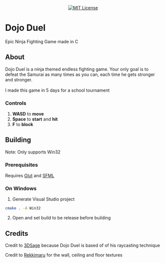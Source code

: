 <div align="center">
  <a href="https://opensource.org/licenses/MIT"><img src="https://img.shields.io/badge/License-MIT-blue.svg" alt="MIT License"></a>
</div>

# Dojo Duel
Epic Ninja Fighting Game made in C

## About
Dojo Duel is a ninja themed endless fighting game. Your only goal is to defeat the Samurai as many times as you can, each time he gets stronger and stronger.
<br><br>
I made this game in 5 days for a school tournament
### Controls

<ol>
  <li><strong>WASD</strong> to <strong>move</strong></li>
  <li><strong>Space</strong> to <strong>start</strong> and <strong>hit</strong></li>
  <li><strong>F</strong> to <strong>block</strong></li>
</ol>

## Building
Note: Only supports Win32
### Prerequisites

Requires [Glut](https://www.opengl.org/resources/libraries/glut/glut_downloads.php) and [SFML](https://www.sfml-dev.org/download.php)

### On Windows

1. Generate Visual Studio project
```sh
cmake . -A Win32
```
2. Open and set build to be release before building

## Credits

Credit to [3DSage](https://github.com/3DSage) because Dojo Duel is based of of his raycasting technique

Credit to [Rekkimaru](https://itch.io/profile/rekkimaru) for the wall, ceiling and floor textures
